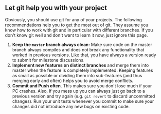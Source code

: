 ## Let git help you with your project
Obviously, you should use git for any of your projects.
The following recommendations help you to get the most out of git.
They assume you know how to work with git and in particular with different branches.
If you don't know git well and don't want to learn it now, just ignore this page.

1. **Keep the `master` branch always clean:** Make sure code on the master branch always compiles 
    and does not break any functionality that worked in previous versions.
    Like that, you have always a version ready to submit for milestone discussions.
2. **Implement new features on distinct branches** and merge them into master when the feature is completely implemented.
    Keeping features as small as possible or dividing them into sub-features (and thus merging early and often) 
    helps you to avoid merge conflicts.
3. **Commit and Push often**. This makes sure you don't lose much if your PC crashes. 
    Also, if you mess up you can always just go back to a previous version and try again 
    (e.g. `git revert` to discard uncommitted changes).
    Run your unit tests whenever you commit to make sure your changes did not introduce any new bugs on existing code.
